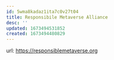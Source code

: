 ```yaml
---
id: 5wma8kadaz1ita7c0v27t04
title: Responsibile Metaverse Alliance
desc: ''
updated: 1673494531852
created: 1673494480829
---
```


url: https://responsiblemetaverse.org